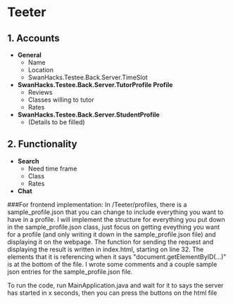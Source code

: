 # Teeter 

## 1. Accounts
- **General**
  - Name  
  - Location  
  - SwanHacks.Testee.Back.Server.TimeSlot  
- **SwanHacks.Testee.Back.Server.TutorProfile Profile**
  - Reviews  
  - Classes willing to tutor  
  - Rates  
- **SwanHacks.Testee.Back.Server.StudentProfile**
  - (Details to be filled)

## 2. Functionality
- **Search**
  - Need time frame  
  - Class  
  - Rates  
- **Chat**



###For frontend implementation:
In /Teeter/profiles, there is a sample_profile.json that you can change to 
include everything you want to have in a profile. I will implement the structure
for everything you put down in the sample_profile.json class, just focus on 
getting eveything you want for a profile 
(and only writing it down in the sample_profile.json file) 
and displaying it on the webpage. The function for sending the request and
displaying the result is written in index.html, starting on line 32. The elements 
that it is referencing when it says "document.getElementByID(...)" is at the bottom 
of the file. I wrote some comments and a couple sample json entries for the 
sample_profile.json file. 

To run the code, run MainApplication.java and wait for it to says the server has 
started in  x seconds, then you can press the buttons on the html file
